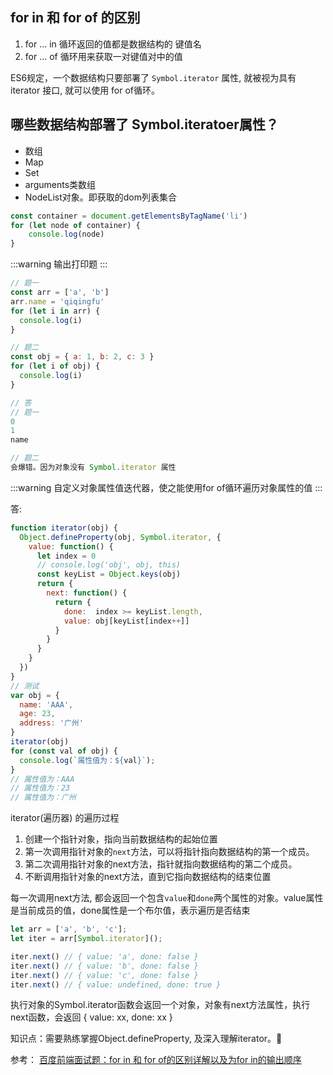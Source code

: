 ## for in 和 for of 的区别
1. for ... in 循环返回的值都是数据结构的 键值名
2. for ... of 循环用来获取一对键值对中的值

ES6规定，一个数据结构只要部署了 <code>Symbol.iterator</code> 属性, 就被视为具有 iterator 接口, 就可以使用 for of循环。

## 哪些数据结构部署了 Symbol.iteratoer属性？
* 数组
* Map
* Set
* arguments类数组
* NodeList对象。即获取的dom列表集合
```js
const container = document.getElementsByTagName('li')
for (let node of container) {
    console.log(node)
}
```


:::warning
输出打印题
:::
```js
// 题一
const arr = ['a', 'b']
arr.name = 'qiqingfu'
for (let i in arr) {
  console.log(i)
}

// 题二
const obj = { a: 1, b: 2, c: 3 }
for (let i of obj) {
  console.log(i)
}

// 答
// 题一
0
1
name

// 题二
会爆错。因为对象没有 Symbol.iterator 属性
```

:::warning
自定义对象属性值迭代器，使之能使用for of循环遍历对象属性的值
:::

答:
```js
function iterator(obj) {
  Object.defineProperty(obj, Symbol.iterator, {
    value: function() {
      let index = 0
      // console.log('obj', obj, this)
      const keyList = Object.keys(obj)
      return {
        next: function() {
          return {
            done:  index >= keyList.length,
            value: obj[keyList[index++]]
          }
        }
      }
    }
  })
}
// 测试
var obj = {
  name: 'AAA',
  age: 23,
  address: '广州'
}
iterator(obj)
for (const val of obj) {
  console.log(`属性值为：${val}`);
}
// 属性值为：AAA
// 属性值为：23
// 属性值为：广州
```

iterator(遍历器) 的遍历过程
1. 创建一个指针对象，指向当前数据结构的起始位置
2. 第一次调用指针对象的<code>next</code>方法，可以将指针指向数据结构的第一个成员。
3. 第二次调用指针对象的next方法，指针就指向数据结构的第二个成员。
4. 不断调用指针对象的next方法，直到它指向数据结构的结束位置

每一次调用next方法, 都会返回一个包含<code>value</code>和<code>done</code>两个属性的对象。value属性是当前成员的值，done属性是一个布尔值，表示遍历是否结束
```js
let arr = ['a', 'b', 'c'];
let iter = arr[Symbol.iterator]();

iter.next() // { value: 'a', done: false }
iter.next() // { value: 'b', done: false }
iter.next() // { value: 'c', done: false }
iter.next() // { value: undefined, done: true }
```
执行对象的Symbol.iterator函数会返回一个对象，对象有next方法属性，执行next函数，会返回 { value: xx, done: xx }

知识点：需要熟练掌握Object.defineProperty, 及深入理解iterator。:lollipop:

参考：
[百度前端面试题：for in 和 for of的区别详解以及为for in的输出顺序](https://juejin.cn/post/6854573212039151629)